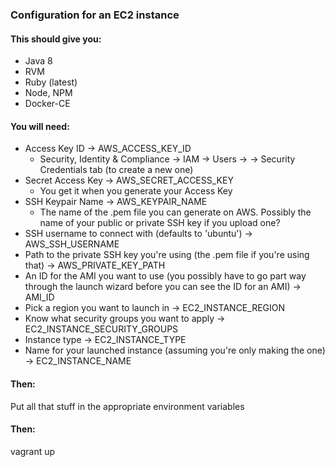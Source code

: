 ### Configuration for an EC2 instance

#### This should give you:
-  Java 8
-  RVM
-  Ruby (latest)
-  Node, NPM
-  Docker-CE

#### You will need:
-  Access Key ID -> AWS_ACCESS_KEY_ID
    -  Security, Identity & Compliance -> IAM -> Users -> <user> -> Security Credentials tab (to create a new one)
-  Secret Access Key -> AWS_SECRET_ACCESS_KEY
    -  You get it when you generate your Access Key
-  SSH Keypair Name -> AWS_KEYPAIR_NAME
    -  The name of the .pem file you can generate on AWS. Possibly the name of your public or private SSH key if you upload one?
-  SSH username to connect with (defaults to 'ubuntu') -> AWS_SSH_USERNAME
-  Path to the private SSH key you're using (the .pem file if you're using that) -> AWS_PRIVATE_KEY_PATH
-  An ID for the AMI you want to use (you possibly have to go part way through the launch wizard before you can see
the ID for an AMI) -> AMI_ID
-  Pick a region you want to launch in -> EC2_INSTANCE_REGION
-  Know what security groups you want to apply -> EC2_INSTANCE_SECURITY_GROUPS
-  Instance type -> EC2_INSTANCE_TYPE
-  Name for your launched instance (assuming you're only making the one) -> EC2_INSTANCE_NAME

#### Then:
Put all that stuff in the appropriate environment variables

#### Then:
vagrant up

